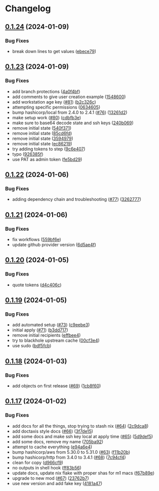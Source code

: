 # Changelog

## [0.1.24](https://github.com/matttrach/live-infra-aws-rke2/compare/v0.1.23...v0.1.24) (2024-01-09)


### Bug Fixes

* break down lines to get values ([ebece79](https://github.com/matttrach/live-infra-aws-rke2/commit/ebece79fbcd5d33171f4c2d6c2e47c999e9828b0))

## [0.1.23](https://github.com/matttrach/live-infra-aws-rke2/compare/v0.1.22...v0.1.23) (2024-01-09)


### Bug Fixes

* add branch protections ([4a0f4bf](https://github.com/matttrach/live-infra-aws-rke2/commit/4a0f4bf4744c34f6cb0620698c4b433850053802))
* add comments to give user creation example ([1548600](https://github.com/matttrach/live-infra-aws-rke2/commit/1548600f56bd81e13e522be1efb92ea62b3ef152))
* add workstation age key ([#81](https://github.com/matttrach/live-infra-aws-rke2/issues/81)) ([b2c326c](https://github.com/matttrach/live-infra-aws-rke2/commit/b2c326cd8d47198d0f49d3a5d2df26c0a5b6e334))
* attempting specific permissions ([0634605](https://github.com/matttrach/live-infra-aws-rke2/commit/0634605fdf782a00cb34588e5429ee6a0f633158))
* bump hashicorp/local from 2.4.0 to 2.4.1 ([#76](https://github.com/matttrach/live-infra-aws-rke2/issues/76)) ([13261d2](https://github.com/matttrach/live-infra-aws-rke2/commit/13261d288e114999c716fb86d49f742947c3c02a))
* make setup work ([#80](https://github.com/matttrach/live-infra-aws-rke2/issues/80)) ([cdbfb3e](https://github.com/matttrach/live-infra-aws-rke2/commit/cdbfb3e9cb4d41cf395a092a0a759761a52b5aa7))
* make sure to base64 decode state and ssh keys ([240b069](https://github.com/matttrach/live-infra-aws-rke2/commit/240b069538ca9c1421888131c2f596f075faa5ff))
* remove initial state ([540f371](https://github.com/matttrach/live-infra-aws-rke2/commit/540f371193c720e731affc67db013e2cfb1013ab))
* remove initial state ([85cd6fd](https://github.com/matttrach/live-infra-aws-rke2/commit/85cd6fd7862e9aa1e52dc0e1be62d5085a889f28))
* remove initial state ([3594979](https://github.com/matttrach/live-infra-aws-rke2/commit/3594979ece48259e9658601ebd2ba3080df54746))
* remove initial state ([ec86219](https://github.com/matttrach/live-infra-aws-rke2/commit/ec86219d817aca15ec64979b598e17e9ee22e771))
* try adding tokens to step ([9c6e407](https://github.com/matttrach/live-infra-aws-rke2/commit/9c6e4072ae9d26a01cd29b1376cea5b7c2f44e9d))
* typo ([926385f](https://github.com/matttrach/live-infra-aws-rke2/commit/926385fc6eb9c59468f918eedaf82e2fee779280))
* use PAT as admin token ([fe5bd29](https://github.com/matttrach/live-infra-aws-rke2/commit/fe5bd29c6968866a21167f38ed88fbaa52833202))

## [0.1.22](https://github.com/matttrach/live-infra-aws-rke2/compare/v0.1.21...v0.1.22) (2024-01-06)


### Bug Fixes

* adding dependency chain and troubleshooting ([#77](https://github.com/matttrach/live-infra-aws-rke2/issues/77)) ([3262777](https://github.com/matttrach/live-infra-aws-rke2/commit/3262777f408593834aa3a314d73e4bcf12779f59))

## [0.1.21](https://github.com/matttrach/live-infra-aws-rke2/compare/v0.1.20...v0.1.21) (2024-01-06)


### Bug Fixes

* fix workflows ([559bf6e](https://github.com/matttrach/live-infra-aws-rke2/commit/559bf6ee757d4bf9fa7777e442f7bf135711483c))
* update github provider version ([6d5ae4f](https://github.com/matttrach/live-infra-aws-rke2/commit/6d5ae4fe2769e77fe3fa127de03b5c31548699e7))

## [0.1.20](https://github.com/matttrach/live-infra-aws-rke2/compare/v0.1.19...v0.1.20) (2024-01-05)


### Bug Fixes

* quote tokens ([d4c406c](https://github.com/matttrach/live-infra-aws-rke2/commit/d4c406c4b325fadcfe4dce7fde78aab843c0e980))

## [0.1.19](https://github.com/matttrach/live-infra-aws-rke2/compare/v0.1.18...v0.1.19) (2024-01-05)


### Bug Fixes

* add automated setup ([#73](https://github.com/matttrach/live-infra-aws-rke2/issues/73)) ([c9eebe3](https://github.com/matttrach/live-infra-aws-rke2/commit/c9eebe3dc426f2ae577ee19078646f692a6a576d))
* initial apply ([#71](https://github.com/matttrach/live-infra-aws-rke2/issues/71)) ([b3dd717](https://github.com/matttrach/live-infra-aws-rke2/commit/b3dd7171b7eb377fe79dc7c6f74cd16d7d1ba057))
* remove initial recipients ([effbee4](https://github.com/matttrach/live-infra-aws-rke2/commit/effbee4a4ec8a3228498e54db737640c8e2877cb))
* try to blackhole upstream cache ([00cf3e4](https://github.com/matttrach/live-infra-aws-rke2/commit/00cf3e46260a0a53d2219badbfc8c28115cd99fe))
* use sudo ([bdf5fcb](https://github.com/matttrach/live-infra-aws-rke2/commit/bdf5fcb303ba4fc8992066be20e67fd1889daa9e))

## [0.1.18](https://github.com/matttrach/live-infra-aws-rke2/compare/v0.1.17...v0.1.18) (2024-01-03)


### Bug Fixes

* add objects on first release ([#69](https://github.com/matttrach/live-infra-aws-rke2/issues/69)) ([1cb8f60](https://github.com/matttrach/live-infra-aws-rke2/commit/1cb8f6048bff4acf15c7ffbfd5fd41455c3e301d))

## [0.1.17](https://github.com/matttrach/live-infra-aws-rke2/compare/v0.1.16...v0.1.17) (2024-01-02)


### Bug Fixes

* add docs for all the things, stop trying to stash nix ([#64](https://github.com/matttrach/live-infra-aws-rke2/issues/64)) ([2c9dca8](https://github.com/matttrach/live-infra-aws-rke2/commit/2c9dca822450c3365b540e06b330080c30d4888a))
* add doctaxis style docs ([#66](https://github.com/matttrach/live-infra-aws-rke2/issues/66)) ([3f7de15](https://github.com/matttrach/live-infra-aws-rke2/commit/3f7de155497f931e0e641d30323312fef3d04b27))
* add some docs and make ssh key local at apply time ([#65](https://github.com/matttrach/live-infra-aws-rke2/issues/65)) ([5d9def5](https://github.com/matttrach/live-infra-aws-rke2/commit/5d9def5fa63716e8b1e5cad4a9bfb320a9d46430))
* add some docs, remove my name ([705ba92](https://github.com/matttrach/live-infra-aws-rke2/commit/705ba92f45d5e1e828b2e4583eb149552aa94162))
* attempt to cache everything ([e94a6e4](https://github.com/matttrach/live-infra-aws-rke2/commit/e94a6e4749a2ce6e318b0183e3f75b650802f42d))
* bump hashicorp/aws from 5.30.0 to 5.31.0 ([#63](https://github.com/matttrach/live-infra-aws-rke2/issues/63)) ([f11b20b](https://github.com/matttrach/live-infra-aws-rke2/commit/f11b20b1af6dc1ca5d12d9eb95bc47a37a8f1942))
* bump hashicorp/http from 3.4.0 to 3.4.1 ([#68](https://github.com/matttrach/live-infra-aws-rke2/issues/68)) ([7c94cf4](https://github.com/matttrach/live-infra-aws-rke2/commit/7c94cf434f4ff850e1c20e7e56cb91bc86ba10f7))
* clean for copy ([d966cf9](https://github.com/matttrach/live-infra-aws-rke2/commit/d966cf9fb272ea4820157e739641807c29d3e22c))
* no outputs in shell hook ([ff83b56](https://github.com/matttrach/live-infra-aws-rke2/commit/ff83b5639eb6290c268972483f10aca987da0d88))
* update docs, update nix flake with proper shas for m1 macs ([f67b89e](https://github.com/matttrach/live-infra-aws-rke2/commit/f67b89ea732cb4d9a33db371ea4cf1e6b06c63a9))
* upgrade to new mod ([#67](https://github.com/matttrach/live-infra-aws-rke2/issues/67)) ([23762b7](https://github.com/matttrach/live-infra-aws-rke2/commit/23762b7f520adc19e384fdc662dd38018f9259bd))
* use new version and add fake key ([4181a47](https://github.com/matttrach/live-infra-aws-rke2/commit/4181a47511136177815ee59bcba4aca24953f29d))
